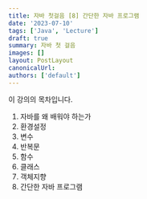 ```yaml
---
title: 자바 첫걸음 [8] 간단한 자바 프로그램
date: '2023-07-10'
tags: ['Java', 'Lecture']
draft: true
summary: 자바 첫 걸음
images: []
layout: PostLayout
canonicalUrl:
authors: ['default']
---
```


이 강의의 목차입니다.

1. 자바를 왜 배워야 하는가
2. 환경설정
3. 변수
4. 반복문
5. 함수
6. 클래스
7. 객체지향
8. 간단한 자바 프로그램
